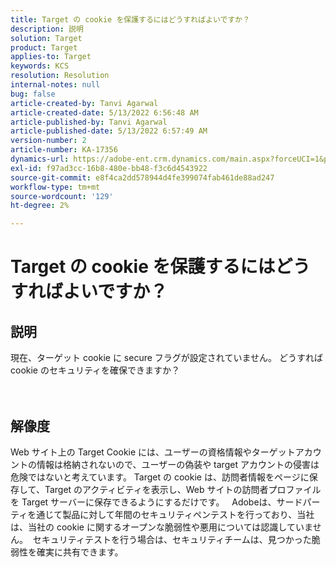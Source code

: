```yaml
---
title: Target の cookie を保護するにはどうすればよいですか？
description: 説明
solution: Target
product: Target
applies-to: Target
keywords: KCS
resolution: Resolution
internal-notes: null
bug: false
article-created-by: Tanvi Agarwal
article-created-date: 5/13/2022 6:56:48 AM
article-published-by: Tanvi Agarwal
article-published-date: 5/13/2022 6:57:49 AM
version-number: 2
article-number: KA-17356
dynamics-url: https://adobe-ent.crm.dynamics.com/main.aspx?forceUCI=1&pagetype=entityrecord&etn=knowledgearticle&id=c85e53db-89d2-ec11-a7b5-00224809c27a
exl-id: f97ad3cc-16b8-480e-bb48-f3c6d4543922
source-git-commit: e8f4ca2dd578944d4fe399074fab461de88ad247
workflow-type: tm+mt
source-wordcount: '129'
ht-degree: 2%

---
```


# Target の cookie を保護するにはどうすればよいですか？

## 説明

現在、ターゲット cookie に secure フラグが設定されていません。 どうすれば cookie のセキュリティを確保できますか？<br><br><br>

## 解像度


Web サイト上の Target Cookie には、ユーザーの資格情報やターゲットアカウントの情報は格納されないので、ユーザーの偽装や target アカウントの侵害は危険ではないと考えています。 Target の cookie は、訪問者情報をページに保存して、Target のアクティビティを表示し、Web サイトの訪問者プロファイルを Target サーバーに保存できるようにするだけです。
 
Adobeは、サードパーティを通じて製品に対して年間のセキュリティペンテストを行っており、当社は、当社の cookie に関するオープンな脆弱性や悪用については認識していません。  セキュリティテストを行う場合は、セキュリティチームは、見つかった脆弱性を確実に共有できます。
